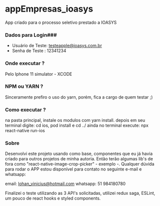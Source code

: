 # appEmpresas_ioasys
App criado para o processo seletivo prestado a IOASYS


### Dados para Login###
* Usuário de Teste: testeapple@ioasys.com.br
* Senha de Teste : 12341234

### Onde executar ? ###
Pelo Iphone 11 simulator - XCODE

### NPM ou YARN ? ###
Sinceramente prefiro o uso do yarn, porém, fica a cargo de quem testar ;)

### Como executar ? ###
na pasta principal, instale os modulos com yarn install.
depois em seu terminal digite: cd ios, pod install e cd ../
ainda no terminal execute: npx react-native run-ios


### Sobre ###
Desenvolvi este projeto usando como base, componentes que eu já havia criado para outros projetos de minha autoria. Então terão algumas lib's de fora como "react-native-image-crop-picker" - exemplo -. Qualquer dúvida para rodar o APP estou disponível para contato no seguinte e-mail e whatsapp: 

email: lohan_vinicius@hotmail.com
whatsapp: 51 984180780

Finalizei o teste utilizando as 3 API's solicitadas, utilizei redux saga, ESLint, um pouco de react hooks e styled components. 
